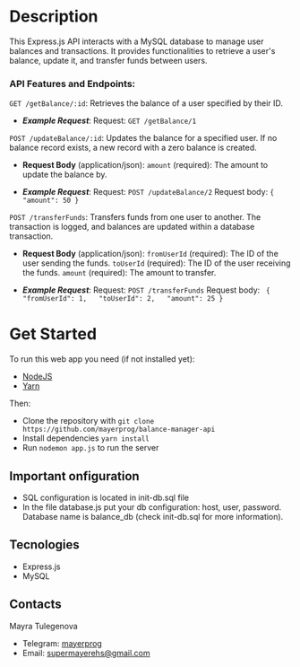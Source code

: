 # Description

This Express.js API interacts with a MySQL database to manage user balances and transactions. It provides functionalities to retrieve a user's balance, update it, and transfer funds between users.

### **API Features and Endpoints:**

`GET /getBalance/:id`: Retrieves the balance of a user specified by their ID.

- **_Example Request_**:
  Request: `GET /getBalance/1`

`POST /updateBalance/:id`: Updates the balance for a specified user. If no balance record exists, a new record with a zero balance is created.

- **Request Body** (application/json): `amount` (required): The amount to update the balance by.

- **_Example Request_**:
  Request: `POST /updateBalance/2`
  Request body: `{ "amount": 50 }`

`POST /transferFunds`: Transfers funds from one user to another. The transaction is logged, and balances are updated within a database transaction.

- **Request Body** (application/json):
  `fromUserId` (required): The ID of the user sending the funds.
  `toUserId` (required): The ID of the user receiving the funds.
  `amount` (required): The amount to transfer.

- **_Example Request_**:
  Request: `POST /transferFunds`
  Request body: ` { "fromUserId": 1,   "toUserId": 2,   "amount": 25 }`

# Get Started

To run this web app you need (if not installed yet):

- [NodeJS](https://nodejs.org/en/)
- [Yarn](https://yarnpkg.com/)

Then:

- Clone the repository with `git clone https://github.com/mayerprog/balance-manager-api`
- Install dependencies `yarn install`
- Run `nodemon app.js` to run the server

## Important onfiguration

- SQL configuration is located in init-db.sql file
- In the file database.js put your db configuration: host, user, password. Database name is balance_db (check init-db.sql for more information).

## Tecnologies

- Express.js
- MySQL

## Contacts

<p>Mayra Tulegenova</p>

- Telegram: [mayerprog](https://t.me/mayerprog)
- Email: [supermayerehs@gmail.com](supermayerehs@gmail.com)

